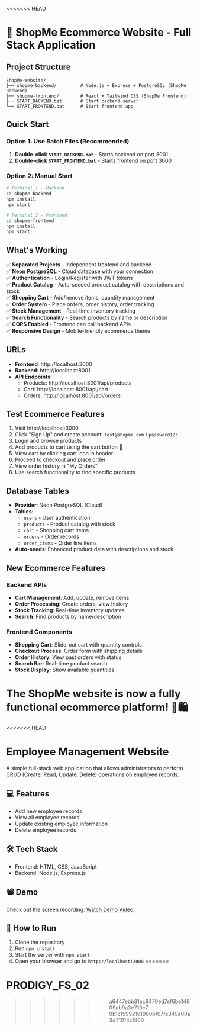 <<<<<<< HEAD
# 🛒 ShopMe Ecommerce Website - Full Stack Application

## Project Structure
```
ShopMe-Website/
├── shopme-backend/         # Node.js + Express + PostgreSQL (ShopMe Backend)
├── shopme-frontend/        # React + Tailwind CSS (ShopMe Frontend)
├── START_BACKEND.bat       # Start backend server
└── START_FRONTEND.bat      # Start frontend app
```

## Quick Start

### Option 1: Use Batch Files (Recommended)
1. **Double-click `START_BACKEND.bat`** - Starts backend on port 8001
2. **Double-click `START_FRONTEND.bat`** - Starts frontend on port 3000

### Option 2: Manual Start
```bash
# Terminal 1 - Backend
cd shopme-backend
npm install
npm start

# Terminal 2 - Frontend  
cd shopme-frontend
npm install
npm start
```

## What's Working

✅ **Separated Projects** - Independent frontend and backend  
✅ **Neon PostgreSQL** - Cloud database with your connection  
✅ **Authentication** - Login/Register with JWT tokens  
✅ **Product Catalog** - Auto-seeded product catalog with descriptions and stock  
✅ **Shopping Cart** - Add/remove items, quantity management  
✅ **Order System** - Place orders, order history, order tracking  
✅ **Stock Management** - Real-time inventory tracking  
✅ **Search Functionality** - Search products by name or description  
✅ **CORS Enabled** - Frontend can call backend APIs  
✅ **Responsive Design** - Mobile-friendly ecommerce theme  

## URLs
- **Frontend**: http://localhost:3000
- **Backend**: http://localhost:8001
- **API Endpoints**:
  - Products: http://localhost:8001/api/products
  - Cart: http://localhost:8001/api/cart
  - Orders: http://localhost:8001/api/orders

## Test Ecommerce Features
1. Visit http://localhost:3000
2. Click "Sign Up" and create account: `test@shopme.com` / `password123`
3. Login and browse products
4. Add products to cart using the cart button 🛒
5. View cart by clicking cart icon in header
6. Proceed to checkout and place order
7. View order history in "My Orders"
8. Use search functionality to find specific products

## Database Tables
- **Provider**: Neon PostgreSQL (Cloud)
- **Tables**: 
  - `users` - User authentication
  - `products` - Product catalog with stock
  - `cart` - Shopping cart items
  - `orders` - Order records
  - `order_items` - Order line items
- **Auto-seeds**: Enhanced product data with descriptions and stock

## New Ecommerce Features

### Backend APIs
- **Cart Management**: Add, update, remove items
- **Order Processing**: Create orders, view history
- **Stock Tracking**: Real-time inventory updates
- **Search**: Find products by name/description

### Frontend Components
- **Shopping Cart**: Slide-out cart with quantity controls
- **Checkout Process**: Order form with shipping details
- **Order History**: View past orders with status
- **Search Bar**: Real-time product search
- **Stock Display**: Show available quantities

The ShopMe website is now a fully functional ecommerce platform! 🛒🛍️
=======
<<<<<<< HEAD
# Employee Management Website

A simple full-stack web application that allows administrators to perform CRUD (Create, Read, Update, Delete) operations on employee records.

## 💻 Features
- Add new employee records
- View all employee records
- Update existing employee information
- Delete employee records

## 🛠️ Tech Stack
- Frontend: HTML, CSS, JavaScript
- Backend: Node.js, Express.js

## 📽 Demo
Check out the screen recording: [Watch Demo Video](https://github.com/941-Abhi/Prodigy_2/blob/99df69c7ca3bacdbc9ff7ff85b779d68347cea6a/demo.mp4)

## 🚀 How to Run
1. Clone the repository
2. Run `npm install`
3. Start the server with `npm start`
4. Open your browser and go to `http://localhost:3000`
=======
# PRODIGY_FS_02
>>>>>>> a6447ebb81ec8479ed7ef6be14809ab9a3e710c7
>>>>>>> 9b1c15992161960bf07fe349a00a3d71014cf860
